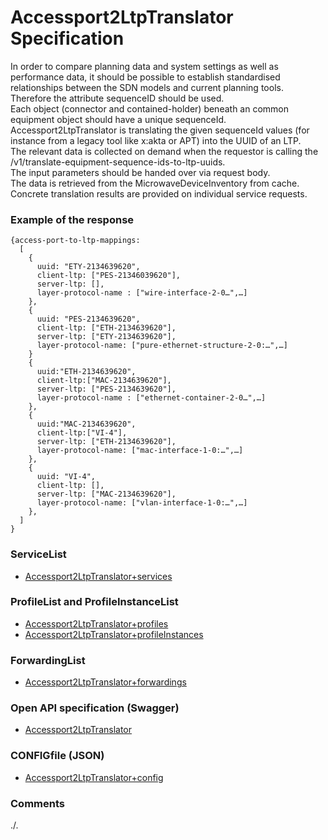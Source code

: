 # Accessport2LtpTranslator Specification

In order to compare planning data and system settings as well as performance data, it should be possible to establish standardised relationships between the SDN models and current planning tools.  
Therefore the attribute sequenceID should be used.  
Each object (connector and contained-holder) beneath an common equipment object should have a unique sequenceId.  
Accessport2LtpTranslator is translating the given sequenceId values (for instance from a legacy tool like x:akta or APT) into the UUID of an LTP.  
The relevant data is collected on demand when the requestor is calling the /v1/translate-equipment-sequence-ids-to-ltp-uuids.  
The input parameters should be handed over via request body.  
The data is retrieved from the MicrowaveDeviceInventory from cache.  
Concrete translation results are provided on individual service requests.  

### Example of the response

```
{access-port-to-ltp-mappings:
  [
    {
      uuid: "ETY-2134639620",
      client-ltp: ["PES-21346039620"],
      server-ltp: [],
      layer-protocol-name : ["wire-interface-2-0…",…]
    },
    {
      uuid: "PES-2134639620",
      client-ltp: ["ETH-2134639620"],
      server-ltp: ["ETY-2134639620"],
      layer-protocol-name: ["pure-ethernet-structure-2-0:…",…]
    }
    {
      uuid:"ETH-2134639620",
      client-ltp:["MAC-2134639620"],
      server-ltp: ["PES-2134639620"],
      layer-protocol-name : ["ethernet-container-2-0…",…]
    },
    {
      uuid:"MAC-2134639620",
      client-ltp:["VI-4"],
      server-ltp: ["ETH-2134639620"],
      layer-protocol-name: ["mac-interface-1-0:…",…]
    },
    {
      uuid: "VI-4",
      client-ltp: [],
      server-ltp: ["MAC-2134639620"],
      layer-protocol-name: ["vlan-interface-1-0:…",…]
    },
  ]
}
```

### ServiceList
- [Accessport2LtpTranslator+services](./Accessport2LtpTranslator+services.yaml)

### ProfileList and ProfileInstanceList
- [Accessport2LtpTranslator+profiles](./Accessport2LtpTranslator+profiles.yaml)
- [Accessport2LtpTranslator+profileInstances](./Accessport2LtpTranslator+profileInstances.yaml)

### ForwardingList
- [Accessport2LtpTranslator+forwardings](./Accessport2LtpTranslator+forwardings.yaml)

### Open API specification (Swagger)
- [Accessport2LtpTranslator](./Accessport2LtpTranslator.yaml)

### CONFIGfile (JSON)
- [Accessport2LtpTranslator+config](./Accessport2LtpTranslator+config.json)

### Comments
./.
